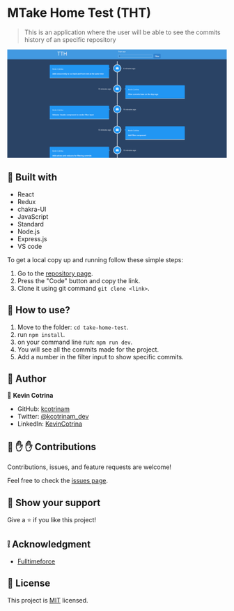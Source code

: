 # MTake Home Test (THT)

> This is an application where the user will be able to see the commits history of an specific repository

![screenshot](./docs/screenshot.png)

## :hammer: Built with

- React
- Redux
- chakra-UI
- JavaScript
- Standard
- Node.js
- Express.js
- VS code

To get a local copy up and running follow these simple steps:

1. Go to the [repository page](https://github.com/kcotrinam/take-home-test).
2. Press the "Code" button and copy the link.
3. Clone it using git command `git clone <link>`.

## :construction_worker: How to use?

1. Move to the folder: `cd take-home-test`.
2. run `npm install`.
3. on your command line run: `npm run dev`.
4. You will see all the commits made for the project.
5. Add a number in the filter input to show specific commits.

## :bust_in_silhouette: Author

👤 **Kevin Cotrina**

- GitHub: [kcotrinam](https://github.com/kcotrinam)
- Twitter: [@kcotrinam_dev](https://twitter.com/kcotrinam_dev)
- LinkedIn: [KevinCotrina](https://www.linkedin.com/in/kevincotrina/)

## 🤝 :raised_hand: :raised_hand: Contributions

Contributions, issues, and feature requests are welcome!

Feel free to check the [issues page](https://github.com/kcotrinam/take-home-test/issues).

## :muscle: Show your support

Give a ⭐️ if you like this project!

## :grey_exclamation: Acknowledgment

- [Fulltimeforce ](https://fulltimeforce.com/)

## 📝 License

This project is [MIT](LICENSE) licensed.
